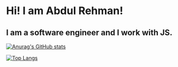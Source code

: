 # Hi! I am Abdul Rehman!
## I am a software engineer and I work with JS.

[![Anurag's GitHub stats](https://github-readme-stats.vercel.app/api?username=abdul-rehman-d&show_icons=true&theme=dracula)](https://github.com/anuraghazra/github-readme-stats)

[![Top Langs](https://github-readme-stats.vercel.app/api/top-langs/?username=abdul-rehman-d&hide_progress=true&theme=dracula)](https://github.com/anuraghazra/github-readme-stats)
